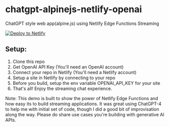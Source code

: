 # chatgpt-alpinejs-netlify-openai

ChatGPT style web app(alpine.js) using Netlify Edge Functions Streaming

[![Deploy to Netlify](https://www.netlify.com/img/deploy/button.svg)](https://app.netlify.com/start/deploy?repository=https://github.com/netlify/openai-edge-functions)

## Setup:

1. Clone this repo
2. Get OpenAI API Key (You'll need an OpenAI account)
3. Connect your repo in Netlify (You'll need a Netlify account)
4. Setup a site in Netlify by connecting to your repo
5. Before you build, setup the env variable OPENAI_API_KEY for your site
6. That's all! Enjoy the streaming chat experience.

Note: This demo is built to show the power of Netlify Edge Functions and how easy its to build streaming applications. It was great using ChatGPT-4 to help me with initial set of code, though I did a good bit of improvisation along the way. Please do share use cases you're building with generative AI APIs.
